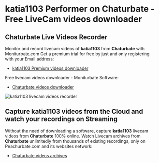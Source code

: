 # katia1103 Performer on Chaturbate - Free LiveCam videos downloader

## Chaturbate Live Videos Recorder

Monitor and record livecam videos of **katia1103** from **Chaturbate** with Moniturbate.com
Get a premium trial for free by just and only registering with your Email address:
* [katia1103 Premium videos downloader](https://moniturbate.com/request-demo-licence-key.html)

Free livecam videos downloader - Moniturbate Software:
* [Chaturbate videos downloader](https://moniturbate.com/moniturbate-download-software.html)

![katia1103 livecam videos recorder](https://peachurnet.com/templates/moniturbate-software.png)


## Capture katia1103 videos from the Cloud and watch your recordings on Streaming

Without the need of downloading a software, capture **katia1103** livecam videos from **Chaturbate** 100% online.
Watch Livecam archives from **Chaturbate** unlimitedly from thousands of existing recordings, only on Peachurbate.com and its websites network:
* [Chaturbate videos archives](https://peachurnet.com/)